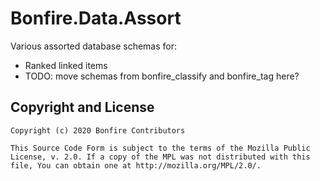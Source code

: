 # Bonfire.Data.Assort

Various assorted database schemas for:
- Ranked linked items
- TODO: move schemas from bonfire_classify and bonfire_tag here?

## Copyright and License

    Copyright (c) 2020 Bonfire Contributors
    
    This Source Code Form is subject to the terms of the Mozilla Public
    License, v. 2.0. If a copy of the MPL was not distributed with this
    file, You can obtain one at http://mozilla.org/MPL/2.0/.

